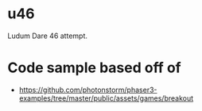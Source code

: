 # u46

Ludum Dare 46 attempt.


# Code sample based off of

- https://github.com/photonstorm/phaser3-examples/tree/master/public/assets/games/breakout

